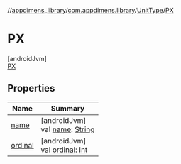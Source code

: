 //[appdimens_library](../../../../index.md)/[com.appdimens.library](../../index.md)/[UnitType](../index.md)/[PX](index.md)

# PX

[androidJvm]\
[PX](index.md)

## Properties

| Name | Summary |
|---|---|
| [name](index.md#-372974862%2FProperties%2F373173406) | [androidJvm]<br>val [name](index.md#-372974862%2FProperties%2F373173406): [String](https://kotlinlang.org/api/core/kotlin-stdlib/kotlin/-string/index.html) |
| [ordinal](index.md#-739389684%2FProperties%2F373173406) | [androidJvm]<br>val [ordinal](index.md#-739389684%2FProperties%2F373173406): [Int](https://kotlinlang.org/api/core/kotlin-stdlib/kotlin/-int/index.html) |